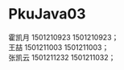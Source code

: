 # PkuJava03
霍凯月   1501210923   1501210923；<br>
王喆     1501211003   1501211003；<br>
张凯云   1501211232   1501211032；<br>
